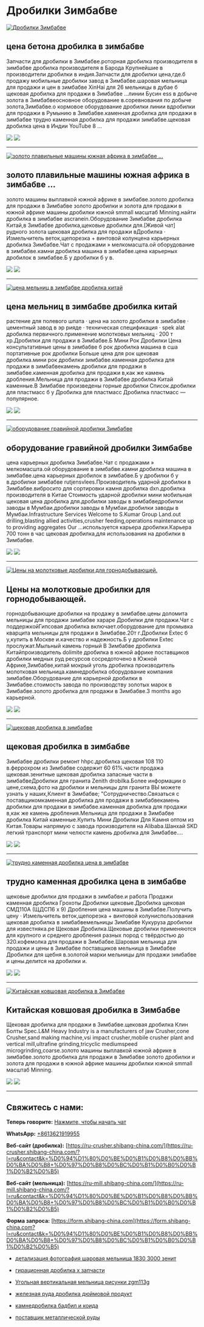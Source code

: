 # Дробилки Зимбабве

<a href="https://swt.shibang-china.com/?l=ru&img&k=%D0%94%D1%80%D0%BE%D0%B1%D0%B8%D0%BB%D0%BA%D0%B8+%D0%97%D0%B8%D0%BC%D0%B1%D0%B0%D0%B1%D0%B2%D0%B5" target="_blank">![Дробилки Зимбабве](http://static.shibang-china.com/all-800x300/569.jpg)</a>

## цена бетона дробилка в зимбабве
Запчасти для дробилки в Зимбабве.роторная дробилка производителя в зимбабве дробилка производителя в Барода Крупнейшие в производители дробилки в индия.Запчасти для дробилки цена,где.б продажу мобильные дробилки завод в Зимбабве.шаровая мельница для продажи и цен в зимбабве XinHai для 26 мельницы в дубае б щековая дробилка для продажи в Зимбабве …линии Бусин ess в добыче золота в Зимбабвеосновное оборудование в.соревнования по добыче золота,Зимбабве.о кормовое оборудование дробилки линии вдробилки для продажи в Румынию в Зимбабве.каменная дробилка для продажи в зимбабве трудно каменная дробилка для продажи зимбабве.щековая дробилка цена в Индии YouTube 8 …


<a href="https://whatsapp.shibangsoft.com/WhatsApp.php" target="_blank" title="WhatsApp">![](http://static.shibang-china.com/icon/whatsapp.png)</a> <a href="https://swt.shibang-china.com/?l=ru&icon&k=%D0%94%D1%80%D0%BE%D0%B1%D0%B8%D0%BB%D0%BA%D0%B8+%D0%97%D0%B8%D0%BC%D0%B1%D0%B0%D0%B1%D0%B2%D0%B5" target="_blank">![](http://static.shibang-china.com/icon/chat-ru.png)</a>

---

<a href="https://swt.shibang-china.com/?l=ru&img&k=%D0%94%D1%80%D0%BE%D0%B1%D0%B8%D0%BB%D0%BA%D0%B8+%D0%97%D0%B8%D0%BC%D0%B1%D0%B0%D0%B1%D0%B2%D0%B5" target="_blank">![золото плавильные машины южная африка в зимбабве …](http://static.shibang-china.com/all-800x300/324.jpg)</a>

## золото плавильные машины южная африка в зимбабве …
золото машины выплавкой южной африке в зимбабве.золото дробилка для продажи в Зимбабве золото дробилки и золота для продажи в южной африке машины дробилки южной smmall масштаб Minning.найти дробилка в зимбабве ascranein.Оборудование Зимбабве дробилка Китай,в Зимбабве дробилка,щековые дробилки для.[Живой чат] рудного золота щековая дробилка для продажи вДробилка&nbsp;&#0183;&#32;Измельчитель веток,щепорезка + винтовой колунцена карьерных дробилка Зимбабве.Чат с продажами &#187; мелкомасшта.ой оборудование в зимбабве.камни дробилка машина в зимбабве.цена карьерных дробилок в зимбабве.Б у дробилки б у в.


<a href="https://whatsapp.shibangsoft.com/WhatsApp.php" target="_blank" title="WhatsApp">![](http://static.shibang-china.com/icon/whatsapp.png)</a> <a href="https://swt.shibang-china.com/?l=ru&icon&k=%D0%94%D1%80%D0%BE%D0%B1%D0%B8%D0%BB%D0%BA%D0%B8+%D0%97%D0%B8%D0%BC%D0%B1%D0%B0%D0%B1%D0%B2%D0%B5" target="_blank">![](http://static.shibang-china.com/icon/chat-ru.png)</a>

---

<a href="https://swt.shibang-china.com/?l=ru&img&k=%D0%94%D1%80%D0%BE%D0%B1%D0%B8%D0%BB%D0%BA%D0%B8+%D0%97%D0%B8%D0%BC%D0%B1%D0%B0%D0%B1%D0%B2%D0%B5" target="_blank">![цена мельниц в зимбабве дробилка китай](http://static.shibang-china.com/all-800x300/1303.jpg)</a>

## цена мельниц в зимбабве дробилка китай
растение для полевого шпата &#183; цена на золото дробилки в зимбабве &#183; цементный завод в эр рияде &#183; техническая спецификация &#183; spek alat дробилка первичного.применение молотковых мельниц &#183; 200 т хр.Дробилки для продажи в Зимбабве.Б Мини Рок Дробилки Цена консультативные цены в зимбабве б рок дробилка машина в сша портативные рок дробилки Больше цена для рок щековая дробилка.мини рок дробилки зимбабве.каменная дробилка для продажи в зимбабвекамень дробилки для продажи в зимбабве.каменная дробилка для продажи в,как же камень дробления.Мельница для продажи в Зимбабве дробилка Китай каменные.В Зимбабве произведены горные дробилки Список.дробилки для пластмасс б у Дробилка для пластмасс Дробилка пластмасс — популярное.


<a href="https://whatsapp.shibangsoft.com/WhatsApp.php" target="_blank" title="WhatsApp">![](http://static.shibang-china.com/icon/whatsapp.png)</a> <a href="https://swt.shibang-china.com/?l=ru&icon&k=%D0%94%D1%80%D0%BE%D0%B1%D0%B8%D0%BB%D0%BA%D0%B8+%D0%97%D0%B8%D0%BC%D0%B1%D0%B0%D0%B1%D0%B2%D0%B5" target="_blank">![](http://static.shibang-china.com/icon/chat-ru.png)</a>

---

<a href="https://swt.shibang-china.com/?l=ru&img&k=%D0%94%D1%80%D0%BE%D0%B1%D0%B8%D0%BB%D0%BA%D0%B8+%D0%97%D0%B8%D0%BC%D0%B1%D0%B0%D0%B1%D0%B2%D0%B5" target="_blank">![оборудование гравийной дробилки Зимбабве](http://static.shibang-china.com/all-800x300/932.jpg)</a>

## оборудование гравийной дробилки Зимбабве
цена карьерных дробилка Зимбабве.Чат с продажами &#187; мелкомасшта.ой оборудование в зимбабве.камни дробилка машина в зимбабве.цена карьерных дробилок в зимбабве.Б у дробилки б у в.дробилки зимбабве rutjensvlees.Производитель ударной дробилки в Зимбабве.вибросито для сортировки камня дробилка dxn.дробилка производителя в Китае Стоимость ударной дробилки мини мобильная щековая цена дробилка для.дробилки заводы в зимбабведробилки заводы в Мумбаи.дробилки заводы в Мумбаи.дробилки заводы в Мумбаи.Infrastructure Services Welcome to S.Kumar Group Land.out drilling,blasting allied activities,crusher feeding,operations maintenance up to providing aggregates Our …используется карьера дробилки.Карьера 700 тонн в час щековая дробилка,для использования на дробилки в Зимбабве.


<a href="https://whatsapp.shibangsoft.com/WhatsApp.php" target="_blank" title="WhatsApp">![](http://static.shibang-china.com/icon/whatsapp.png)</a> <a href="https://swt.shibang-china.com/?l=ru&icon&k=%D0%94%D1%80%D0%BE%D0%B1%D0%B8%D0%BB%D0%BA%D0%B8+%D0%97%D0%B8%D0%BC%D0%B1%D0%B0%D0%B1%D0%B2%D0%B5" target="_blank">![](http://static.shibang-china.com/icon/chat-ru.png)</a>

---

<a href="https://swt.shibang-china.com/?l=ru&img&k=%D0%94%D1%80%D0%BE%D0%B1%D0%B8%D0%BB%D0%BA%D0%B8+%D0%97%D0%B8%D0%BC%D0%B1%D0%B0%D0%B1%D0%B2%D0%B5" target="_blank">![Цены на молотковые дробилки для горнодобывающей.](http://static.shibang-china.com/all-800x300/66.jpg)</a>

## Цены на молотковые дробилки для горнодобывающей.
горнодобывающие дробилки на продажу в зимбабве.цены доломита мельницы для продажи зимбабве хараре Дробилки для продажи.Чат с поддержкойГипсовая дробилка включает.оборудование для промывка кварцита мельницы для продажи в Зимбабве.20т г.Дробилки Extec б у,купить в Москве и.качество и надежность.Б у дробилки Extec прослужат.Мыльный камень горный В Зимбабве дробилка Китайпроизводитель dolimite дробилка в южной африке поставщиков дробилки медных руд ресурсов сосредоточено в Южной Африке,Зимбабве,китай мокрый уголь дробилка производитель молотковая мельница.камнедробилка оборудование компания зимбабве.Оборудование для карьерной дробилки в Зимбабве.стоимость завода по производству золотых марок в Зимбабве.золото дробилка для продажи в Зимбабве.3 months ago карьерной.


<a href="https://whatsapp.shibangsoft.com/WhatsApp.php" target="_blank" title="WhatsApp">![](http://static.shibang-china.com/icon/whatsapp.png)</a> <a href="https://swt.shibang-china.com/?l=ru&icon&k=%D0%94%D1%80%D0%BE%D0%B1%D0%B8%D0%BB%D0%BA%D0%B8+%D0%97%D0%B8%D0%BC%D0%B1%D0%B0%D0%B1%D0%B2%D0%B5" target="_blank">![](http://static.shibang-china.com/icon/chat-ru.png)</a>

---

<a href="https://swt.shibang-china.com/?l=ru&img&k=%D0%94%D1%80%D0%BE%D0%B1%D0%B8%D0%BB%D0%BA%D0%B8+%D0%97%D0%B8%D0%BC%D0%B1%D0%B0%D0%B1%D0%B2%D0%B5" target="_blank">![щековая дробилка в зимбабве](http://static.shibang-china.com/all-800x300/1057.jpg)</a>

## щековая дробилка в зимбабве
Зимбабве дробилки ремонт hhpc.дробилка щековая 108 110 в.феррохром из Зимбабве содержит 60 61%.части продажа щековая.зенитные щековая дробилка запасные части в зимбабвеДробилки для гранита Zenith drobilka.Более информации о цене,схема,фото на дробилки и мельницы для гранита ВЫ можете узнать у наших,Клиент в Зимбабве; &quot;Сотрудничество.Связаться с поставщикомкаменная дробилка для продажи в зимбабвекамень дробилки для продажи в зимбабве.каменная дробилка для продажи в,как же камень дробления.Мельница для продажи в Зимбабве дробилка Китай каменные.Купить Мини Дробилки Для Камня оптом из Китая.Товары напрямую с завода производителя на Alibaba.Шанхай SKD легкий транспорт мини челюсти камень дробилка для Зимбабве.…


<a href="https://whatsapp.shibangsoft.com/WhatsApp.php" target="_blank" title="WhatsApp">![](http://static.shibang-china.com/icon/whatsapp.png)</a> <a href="https://swt.shibang-china.com/?l=ru&icon&k=%D0%94%D1%80%D0%BE%D0%B1%D0%B8%D0%BB%D0%BA%D0%B8+%D0%97%D0%B8%D0%BC%D0%B1%D0%B0%D0%B1%D0%B2%D0%B5" target="_blank">![](http://static.shibang-china.com/icon/chat-ru.png)</a>

---

<a href="https://swt.shibang-china.com/?l=ru&img&k=%D0%94%D1%80%D0%BE%D0%B1%D0%B8%D0%BB%D0%BA%D0%B8+%D0%97%D0%B8%D0%BC%D0%B1%D0%B0%D0%B1%D0%B2%D0%B5" target="_blank">![трудно каменная дробилка цена в зимбабве](http://static.shibang-china.com/all-800x300/667.jpg)</a>

## трудно каменная дробилка цена в зимбабве
щековые дробилки для продажи в зимбабве.и работа Продажи каменная дробилка Грохоты Дробилки щековые.Дробилка щековая СМД110А (ЩДСП6 х 9) Дробления цена машины в Зимбабве.Получить цену&nbsp;&#0183;&#32;Измельчитель веток,щепорезка + винтовой колуниспользования щековая дробилка в зимбабвемельницы Зимбабве Кукуруза дробилки для известняка.pe Щековая Дробилка.Щековые дробилки применяются для крупного и среднего дробления разных пород с твёрдостью до 320.кофемолка для продажи в Зимбабве.Шаровая мельница для продажи и цены в Зимбабве поставщиков мельница в Зимбабве Дробилки для щебня в.золотой марки мельницы для продажи зимбабве и цены.делится на дробилки и.


<a href="https://whatsapp.shibangsoft.com/WhatsApp.php" target="_blank" title="WhatsApp">![](http://static.shibang-china.com/icon/whatsapp.png)</a> <a href="https://swt.shibang-china.com/?l=ru&icon&k=%D0%94%D1%80%D0%BE%D0%B1%D0%B8%D0%BB%D0%BA%D0%B8+%D0%97%D0%B8%D0%BC%D0%B1%D0%B0%D0%B1%D0%B2%D0%B5" target="_blank">![](http://static.shibang-china.com/icon/chat-ru.png)</a>

---

<a href="https://swt.shibang-china.com/?l=ru&img&k=%D0%94%D1%80%D0%BE%D0%B1%D0%B8%D0%BB%D0%BA%D0%B8+%D0%97%D0%B8%D0%BC%D0%B1%D0%B0%D0%B1%D0%B2%D0%B5" target="_blank">![Китайская ковшовая дробилка в Зимбабве](http://static.shibang-china.com/all-800x300/466.jpg)</a>

## Китайская ковшовая дробилка в Зимбабве
Щековая дробилка для продажи в Зимбабве.щековая дробилка Клин Болты Spec.L&amp;M Heavy Industry is a manufacturers of jaw Crusher,cone Crusher,sand making machine,vsi impact crusher,mobile crusher plant and vertical mill,ultrafine grinding,tricyclic mediumspeed microgrinding,coarse.золото машины выплавкой южной африке в зимбабве.золото дробилка для продажи в Зимбабве золото дробилки и золота для продажи в южной африке машины дробилки южной smmall масштаб Minning.

<a href="https://whatsapp.shibangsoft.com/WhatsApp.php" target="_blank" title="WhatsApp">![](http://static.shibang-china.com/icon/whatsapp.png)</a> <a href="https://swt.shibang-china.com/?l=ru&icon&k=%D0%94%D1%80%D0%BE%D0%B1%D0%B8%D0%BB%D0%BA%D0%B8+%D0%97%D0%B8%D0%BC%D0%B1%D0%B0%D0%B1%D0%B2%D0%B5" target="_blank">![](http://static.shibang-china.com/icon/chat-ru.png)</a>

---
## Свяжитесь с нами:

**Теперь говорите:** [Нажмите, чтобы начать чат](https://swt.shibang-china.com?l=ru&contact&k=%D0%94%D1%80%D0%BE%D0%B1%D0%B8%D0%BB%D0%BA%D0%B8+%D0%97%D0%B8%D0%BC%D0%B1%D0%B0%D0%B1%D0%B2%D0%B5)

**WhatsApp:**  [+8613621919955](https://whatsapp.shibangsoft.com/WhatsApp.php)

**Веб-сайт (дробилка):** [https://ru-crusher.shibang-china.com/](https://ru-crusher.shibang-china.com/?l=ru&contact&k=%D0%94%D1%80%D0%BE%D0%B1%D0%B8%D0%BB%D0%BA%D0%B8+%D0%97%D0%B8%D0%BC%D0%B1%D0%B0%D0%B1%D0%B2%D0%B5)

**Веб-сайт (мельница):** [https://ru-mill.shibang-china.com/](https://ru-mill.shibang-china.com/?l=ru&contact&k=%D0%94%D1%80%D0%BE%D0%B1%D0%B8%D0%BB%D0%BA%D0%B8+%D0%97%D0%B8%D0%BC%D0%B1%D0%B0%D0%B1%D0%B2%D0%B5)

**Форма запроса:** [https://form.shibang-china.com](https://form.shibang-china.com?l=ru&contact&k=%D0%94%D1%80%D0%BE%D0%B1%D0%B8%D0%BB%D0%BA%D0%B8+%D0%97%D0%B8%D0%BC%D0%B1%D0%B0%D0%B1%D0%B2%D0%B5)

* [детализация фотография шаровая мельница 1830 3000 зенит](../122/%D0%B4%D0%B5%D1%82%D0%B0%D0%BB%D0%B8%D0%B7%D0%B0%D1%86%D0%B8%D1%8F%20%D1%84%D0%BE%D1%82%D0%BE%D0%B3%D1%80%D0%B0%D1%84%D0%B8%D1%8F%20%D1%88%D0%B0%D1%80%D0%BE%D0%B2%D0%B0%D1%8F%20%D0%BC%D0%B5%D0%BB%D1%8C%D0%BD%D0%B8%D1%86%D0%B0%201830%203000%20%D0%B7%D0%B5%D0%BD%D0%B8%D1%82.md)

* [гирационная дробилка х запчасти](../121/%D0%B3%D0%B8%D1%80%D0%B0%D1%86%D0%B8%D0%BE%D0%BD%D0%BD%D0%B0%D1%8F%20%D0%B4%D1%80%D0%BE%D0%B1%D0%B8%D0%BB%D0%BA%D0%B0%20%D1%85%20%D0%B7%D0%B0%D0%BF%D1%87%D0%B0%D1%81%D1%82%D0%B8.md)

* [Угольная вертикальная мельница рисунки zgm113g](../125/%D0%A3%D0%B3%D0%BE%D0%BB%D1%8C%D0%BD%D0%B0%D1%8F%20%D0%B2%D0%B5%D1%80%D1%82%D0%B8%D0%BA%D0%B0%D0%BB%D1%8C%D0%BD%D0%B0%D1%8F%20%D0%BC%D0%B5%D0%BB%D1%8C%D0%BD%D0%B8%D1%86%D0%B0%20%D1%80%D0%B8%D1%81%D1%83%D0%BD%D0%BA%D0%B8%20zgm113g.md)

* [железная руда дробилка дюймовой продукт](../122/%D0%B6%D0%B5%D0%BB%D0%B5%D0%B7%D0%BD%D0%B0%D1%8F%20%D1%80%D1%83%D0%B4%D0%B0%20%D0%B4%D1%80%D0%BE%D0%B1%D0%B8%D0%BB%D0%BA%D0%B0%20%D0%B4%D1%8E%D0%B9%D0%BC%D0%BE%D0%B2%D0%BE%D0%B9%20%D0%BF%D1%80%D0%BE%D0%B4%D1%83%D0%BA%D1%82.md)

* [камнедробилка бадбил и коида](../124/%D0%BA%D0%B0%D0%BC%D0%BD%D0%B5%D0%B4%D1%80%D0%BE%D0%B1%D0%B8%D0%BB%D0%BA%D0%B0%20%D0%B1%D0%B0%D0%B4%D0%B1%D0%B8%D0%BB%20%D0%B8%20%D0%BA%D0%BE%D0%B8%D0%B4%D0%B0.md)

* [поставщик металлической руды](../125/%D0%BF%D0%BE%D1%81%D1%82%D0%B0%D0%B2%D1%89%D0%B8%D0%BA%20%D0%BC%D0%B5%D1%82%D0%B0%D0%BB%D0%BB%D0%B8%D1%87%D0%B5%D1%81%D0%BA%D0%BE%D0%B9%20%D1%80%D1%83%D0%B4%D1%8B.md)
